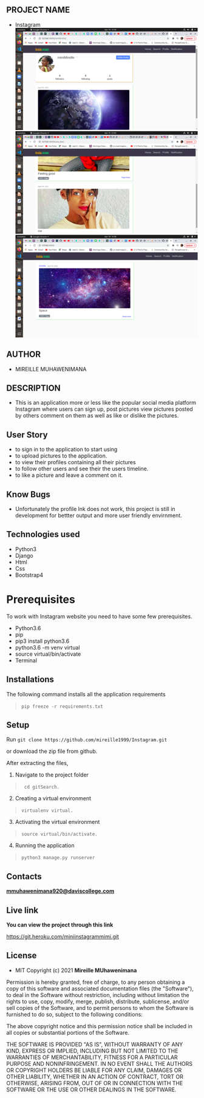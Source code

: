 ## PROJECT  NAME 
 - Instagram
![app](https://raw.githubusercontent.com/mireille1999/Instagram/main/blog/static/blog/img/Screenshot%20from%202021-04-19%2015-58-17.png)
![app](https://raw.githubusercontent.com/mireille1999/Instagram/main/blog/static/blog/img/Screenshot%20from%202021-04-19%2023-06-26.png)
![app](https://raw.githubusercontent.com/mireille1999/Instagram/main/blog/static/blog/img/Screenshot%20from%202021-04-19%2015-58-00.png)

## AUTHOR 
 - MIREILLE MUHAWENIMANA

 ## DESCRIPTION 
 - This is an application more or less like the popular social media platform Instagram where users can sign up, post pictures view pictures posted by others comment on them as well as like or dislike the pictures.



## User Story

- to sign in to the application to start using
- to upload pictures to the application.
- to view their profiles containing all their pictures
- to follow other users and see their the users timeline.
- to like a picture and leave a comment on it.

## Know Bugs

- Unfortunately the profile lnk does not work, this project is still in development for bettter output and more user friendly envirnment.

## Technologies used
* Python3
* Django
* Html
* Css
* Bootstrap4


# Prerequisites

To work with Instagram website you need to have some few prerequisites.

- Python3.6
- pip
- pip3 install python3.6
- python3.6 -m venv virtual
- source virtual/bin/activate
- Terminal

## Installations

The following command installs all the application requirements
>``pip freeze -r requirements.txt``

## Setup
Run 
``git clone https://github.com/mireille1999/Instagram.git``

or download the zip file from github.

After extracting the files, 

1. Navigate to the project folder
>`` cd gitSearch.`` 

2. Creating a virtual environment
>``virtualenv virtual.``

3. Activating the virtual environment
>``source virtual/bin/activate.``

4. Running the application
>``python3 manage.py runserver``



## Contacts 
**mmuhawenimana920@daviscollege.com**


## Live link 
**You can view the project through this link**

https://git.heroku.com/miniinstagrammimi.git

## License 
* MIT 
Copyright (c) 2021 **Mireille MUhawenimana**

Permission is hereby granted, free of charge, to any person obtaining a copy of this software and associated documentation files (the "Software"), to deal in the Software without restriction, including without limitation the rights to use, copy, modify, merge, publish, distribute, sublicense, and/or sell copies of the Software, and to permit persons to whom the Software is furnished to do so, subject to the following conditions:

The above copyright notice and this permission notice shall be included in all copies or substantial portions of the Software.

THE SOFTWARE IS PROVIDED "AS IS", WITHOUT WARRANTY OF ANY KIND, EXPRESS OR IMPLIED, INCLUDING BUT NOT LIMITED TO THE WARRANTIES OF MERCHANTABILITY, FITNESS FOR A PARTICULAR PURPOSE AND NONINFRINGEMENT. IN NO EVENT SHALL THE AUTHORS OR COPYRIGHT HOLDERS BE LIABLE FOR ANY CLAIM, DAMAGES OR OTHER LIABILITY, WHETHER IN AN ACTION OF CONTRACT, TORT OR OTHERWISE, ARISING FROM, OUT OF OR IN CONNECTION WITH THE SOFTWARE OR THE USE OR OTHER DEALINGS IN THE SOFTWARE.